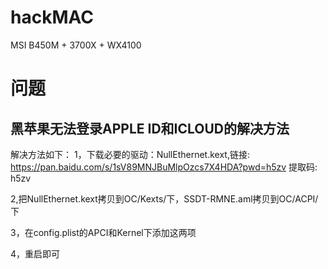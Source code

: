# hackMAC
MSI B450M  + 3700X + WX4100


# 问题

## 黑苹果无法登录APPLE ID和ICLOUD的解决方法
解决方法如下：
1，下载必要的驱动：NullEthernet.kext,链接: https://pan.baidu.com/s/1sV89MNJBuMlpOzcs7X4HDA?pwd=h5zv 提取码: h5zv

2,把NullEthernet.kext拷贝到OC/Kexts/下，SSDT-RMNE.aml拷贝到OC/ACPI/下

3，在config.plist的APCI和Kernel下添加这两项

4，重启即可